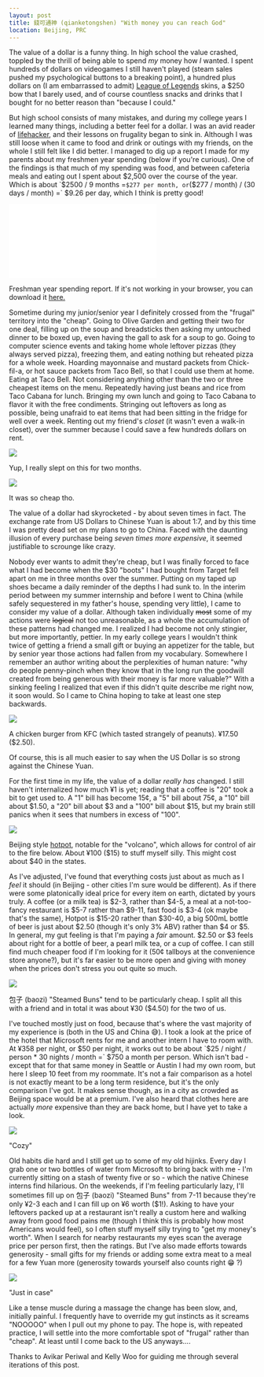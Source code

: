 ```yaml
---
layout: post
title: 錢可通神 (qianketongshen) "With money you can reach God"
location: Beijing, PRC
---
```


The value of a dollar is a funny thing. In high school the value crashed, toppled by the thrill of being able to spend *my* money how *I* wanted. I spent hundreds of dollars on videogames I still haven't played (steam sales pushed my psychological buttons to a breaking point), a hundred plus dollars on (I am embarrassed to admit) [League of Legends][1] skins, a $250 bow that I barely used, and of course countless snacks and drinks that I bought for no better reason than "because I could."

[1]: https://leagueoflegends.com/

But high school consists of many mistakes, and during my college years I learned many things, including a better feel for a dollar. I was an avid reader of [lifehacker][2], and their lessons on frugality began to sink in. Although I was still loose when it came to food and drink or outings with my friends, on the whole I still felt like I did better. I managed to dig up a report I made for my parents about my freshmen year spending (below if you're curious). One of the findings is that much of my spending was food, and between cafeteria meals and eating out I spent about $2,500 over the course of the year. Which is about `$2500 / 9 months =` $277 per month, or `($277 / month) / (30 days / month) =` $9.26 per day, which I think is pretty good!

[2]: https://lifehacker.com/

<div class="post-image">
  <embed src="/assets/qianketongshen/freshman-spending.pdf" type="application/pdf">
  <p class="post-image-caption">Freshman year spending report. If it's not working in your browser, you can download it <a href="/assets/qianketongshen/freshman-spending.pdf" target="_blank">here.</a></p>
</div>

Sometime during my junior/senior year I definitely crossed from the "frugal" territory into the "cheap". Going to Olive Garden and getting their two for one deal, filling up on the soup and breadsticks then asking my untouched dinner to be boxed up, even having the gall to ask for a soup to go. Going to computer science events and taking home whole leftover pizzas (they always served pizza), freezing them, and eating nothing but reheated pizza for a whole week. Hoarding mayonnaise and mustard packets from Chick-fil-a, or hot sauce packets from Taco Bell, so that I could use them at home. Eating at Taco Bell. Not considering anything other than the two or three cheapest items on the menu. Repeatedly having just beans and rice from Taco Cabana for lunch. Bringing my own lunch and going to Taco Cabana to flavor it with the free condiments. Stringing out leftovers as long as possible, being unafraid to eat items that had been sitting in the fridge for well over a week. Renting out my friend's *closet* (it wasn't even a walk-in closet), over the summer because I could save a few hundreds dollars on rent.

<div class="post-image post-image--split">
  <div class="split-image-group split-image-group--left">
    <img src="/assets/qianketongshen/closet1-v.jpg" />
    <p class="post-image-caption">
      Yup, I really slept on this for two months.
    </p>
  </div>
  <div class="split-image-group split-image-group--right">
    <img src="/assets/qianketongshen/closet2-v.jpg" />
    <p class="post-image-caption">
      It was so cheap tho.
    </p>
  </div>
</div>

The value of a dollar had skyrocketed - by about seven times in fact. The exchange rate from US Dollars to Chinese Yuan is about 1:7, and by this time I was pretty dead set on my plans to go to China. Faced with the daunting illusion  of every purchase being _seven times more expensive_, it seemed justifiable to scrounge like crazy.

Nobody ever wants to admit they're cheap, but I was finally forced to face what I had become when the $30 "boots" I had bought from Target fell apart on me in three months over the summer. Putting on my taped up shoes became a daily reminder of the depths I had sunk to. In the interim period between my summer internship and before I went to China (while safely sequestered in my father's house, spending very little), I came to consider my value of a dollar. Although taken individually ~~most~~ some of my actions were ~~logical~~ not too unreasonable, as a whole the accumulation of these patterns had changed me. I realized I had become not only stingier, but more importantly, pettier. In my early college years I wouldn't think twice of getting a friend a small gift or buying an appetizer for the table, but by senior year those actions had fallen from my vocabulary. Somewhere I remember an author writing about the perplexities of human nature: "why do people penny-pinch when they know that in the long run the goodwill created from being generous with their money is far more valuable?" With a sinking feeling I realized that even if this didn't quite describe me right now, it soon would. So I came to China hoping to take at least one step backwards.

<div class="post-image">
  <img src="/assets/qianketongshen/kfc-h.jpg" />
  <p class="post-image-caption">A chicken burger from KFC (which tasted strangely of peanuts). ¥17.50 ($2.50).</p>
</div>

Of course, this is all much easier to say when the US Dollar is so strong against the Chinese Yuan.

For the first time in my life, the value of a dollar *really has* changed. I still haven't internalized how much ¥1 is yet; reading that a coffee is "20" took a bit to get used to. A "1" bill has become 15¢, a "5" bill about 75¢, a "10" bill about $1.50, a "20" bill about $3 and a "100" bill about $15, but my brain still panics when it sees that numbers in excess of "100".

<div class="post-image">
  <img src="/assets/qianketongshen/hotpot-h.jpg" />
  <p class="post-image-caption">Beijing style <a href="https://en.wikipedia.org/wiki/Hot_pot">hotpot</a>, notable for the "volcano", which allows for control of air to the fire below. About ¥100 ($15) to stuff myself silly. This might cost about $40 in the states.</p>
</div>

As I've adjusted, I've found that everything costs just about as much as I _feel_ it should (in Beijing - other cities I'm sure would be different). As if there were some platonically ideal price for every item on earth, dictated by yours truly. A coffee (or a milk tea) is $2-3, rather than $4-5, a meal at a not-too-fancy restaurant is $5-7 rather than $9-11, fast food is $3-4 (ok maybe that's the same), Hotpot is $15-20 rather than $30-40, a big 500mL bottle of beer is just about $2.50 (though it's only 3% ABV) rather than $4 or $5. In general, my gut feeling is that I'm paying a _fair_ amount. $2.50 or $3 feels about right for a bottle of beer, a pearl milk tea, or a cup of coffee. I can still find much cheaper food if I'm looking for it (50¢ tallboys at the convenience store anyone?), but it's far easier to be more open and giving with money when the prices don't stress you out quite so much.

<div class="post-image">
  <img src="/assets/qianketongshen/baozi-h.jpg" />
  <p class="post-image-caption">包子 (baozi) "Steamed Buns" tend to be particularly cheap. I split all this with a friend and in total it was about ¥30 ($4.50) for the two of us.</p>
</div>

I've touched mostly just on food, because that's where the vast majority of my experience is (both in the US and China 😅). I took a look at the price of the hotel that Microsoft rents for me and another intern I have to room with. At ¥358 per night, or $50 per night, it works out to be about `$25 / night / person * 30 nights / month =` $750 a month per person. Which isn't bad - except that for that same money in Seattle or Austin I had my own room, but here I sleep 10 feet from my roommate. It's not a fair comparison as a hotel is not exactly meant to be a long term residence, but it's the only comparison I've got. It makes sense though, as in a city as crowded as Beijing space would be at a premium. I've also heard that clothes here are actually *more* expensive than they are back home, but I have yet to take a look.

<div class="post-image">
  <img src="/assets/qianketongshen/bedroom-h.jpg" />
  <p class="post-image-caption">"Cozy"</p>
</div>

Old habits die hard and I still get up to some of my old hijinks. Every day I grab one or two bottles of water from Microsoft to bring back with me - I'm currently sitting on a stash of twenty five or so - which the native Chinese interns find hilarious. On the weekends, if I'm feeling particularly lazy, I'll sometimes fill up on 包子 (baozi) "Steamed Buns" from 7-11 because they're only ¥2-3 each and I can fill up on ¥6 worth ($1!). Asking to have your leftovers packed up at a restaurant isn't really a custom here and walking away from good food pains me (though I think this is probably how most Americans would feel), so I often stuff myself silly trying to "get my money's worth". When I search for nearby restaurants my eyes scan the average price per person first, then the ratings. But I've also made efforts towards generosity - small gifts for my friends or adding some extra meat to a meal for a few Yuan more (generosity towards yourself also counts right 😁 ?)

<div class="post-image">
  <img src="/assets/qianketongshen/water-h.jpg" />
  <p class="post-image-caption">"Just in case"</p>
</div>

Like a tense muscle during a massage the change has been slow, and, initially painful. I frequently have to override my gut instincts as it screams "NOOOOO" when I pull out my phone to pay. The hope is, with repeated practice, I will settle into the more comfortable spot of "frugal" rather than "cheap". At least until I come back to the US anyways....

<div class="post-thanks">
  Thanks to Avikar Periwal and Kelly Woo for guiding me through several iterations of this post.
</div>
